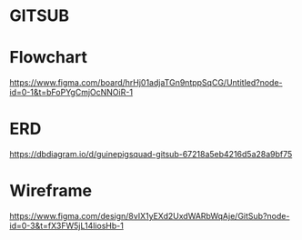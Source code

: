 # GITSUB 

# Flowchart
  https://www.figma.com/board/hrHj01adjaTGn9ntppSqCG/Untitled?node-id=0-1&t=bFoPYgCmjOcNNOiR-1

# ERD
 https://dbdiagram.io/d/guinepigsquad-gitsub-67218a5eb4216d5a28a9bf75

# Wireframe
  https://www.figma.com/design/8vIX1yEXd2UxdWARbWqAje/GitSub?node-id=0-3&t=fX3FW5jL14liosHb-1

